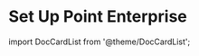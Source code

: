 ﻿---
description: Deploy and configure Syskit Point Enterprise in your on-premises environment.
---

# Set Up Point Enterprise

import DocCardList from '@theme/DocCardList';

<DocCardList />